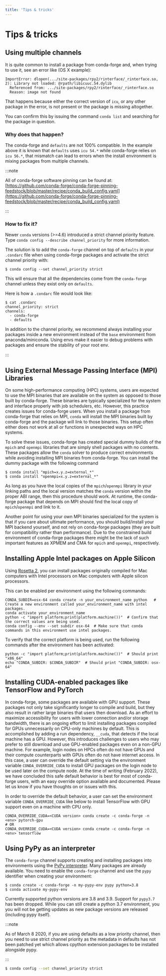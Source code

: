 ```yaml
---
title: 'Tips & tricks'
---
```


<a id="tips-tricks"></a>

# Tips & tricks

<a id="multiple-channels"></a>

<a id="using-multiple-channels"></a>

## Using multiple channels

It is quite common to install a package from conda-forge and,
when trying to use it,
see an error like (OS X example):

```shell-session
ImportError: dlopen(.../site-packages/rpy2/rinterface/_rinterface.so, 2): Library not loaded: @rpath/libicuuc.54.dylib
  Referenced from: .../site-packages/rpy2/rinterface/_rinterface.so
  Reason: image not found
```

That happens because either the correct version of `icu`,
or any other package in the error,
is not present or the package is missing altogether.

You can confirm this by issuing the command `conda list` and searching for the package in question.

<a id="why-does-that-happen"></a>

### Why does that happen?

The conda-forge and `defaults` are not 100% compatible.
In the example above it is known that `defaults` uses `icu 54.*` while conda-forge relies on `icu 56.*`,
that mismatch can lead to errors when the install environment is mixing packages from multiple channels.

:::note

All of conda-forge software pinning can be found at: [https://github.com/conda-forge/conda-forge-pinning-feedstock/blob/master/recipe/conda_build_config.yaml](https://github.com/conda-forge/conda-forge-pinning-feedstock/blob/master/recipe/conda_build_config.yaml)

:::

<a id="how-to-fix-it"></a>

### How to fix it?

Newer `conda` versions (>=4.6) introduced a strict channel priority feature.
Type `conda config --describe channel_priority` for more information.

The solution is to add the `conda-forge` channel on top of `defaults` in your `.condarc` file when using conda-forge packages
and activate the strict channel priority with:

```shell-session
$ conda config --set channel_priority strict
```

This will ensure that all the dependencies come from the `conda-forge` channel unless they exist only on `defaults`.

Here is how a `.condarc` file would look like:

```shell-session
$ cat .condarc
channel_priority: strict
channels:
  - conda-forge
  - defaults
```

In addition to the channel priority, we recommend always installing your packages inside a new environment instead of the `base` environment from anaconda/miniconda.
Using envs make it easier to debug problems with packages and ensure the stability of your root env.

:::

<a id="using-external-message-passing-interface-mpi-libraries"></a>

<a id="id1"></a>

## Using External Message Passing Interface (MPI) Libraries

On some high-performance computing (HPC) systems, users are expected to use the
MPI binaries that are available on the system as opposed to those built by conda-forge.
These binaries are typically specialized for the system and interface properly with job
schedulers, etc. However, this practice creates issues for conda-forge users. When you install
a package from conda-forge that relies on MPI, `conda` will install the MPI binaries
built by conda-forge and the package will link to those binaries. This setup often either
does not work at all or functions in unexpected ways on HPC systems.

To solve these issues, conda-forge has created special dummy builds of the `mpich` and `openmpi`
libraries that are simply shell packages with no contents. These packages allow the `conda` solver to produce
correct environments while avoiding installing MPI binaries from conda-forge. You can install the
dummy package with the following command

```shell-session
$ conda install "mpich=x.y.z=external_*"
$ conda install "openmpi=x.y.z=external_*"
```

As long as you have the local copies of the `mpich`/`openmpi` library in your linking paths and
the local version matches the `conda` version within the proper ABI range, then this procedure should
work. At runtime, the conda-forge package that depends on MPI should find the
local copy of `mpich`/`openmpi` and link to it.

Another point for using your own MPI binaries specialized for the system is that
if you care about ultimate performance, you should build/install your MPI backend yourself,
and not rely on conda-forge packages (they are built for compatibility rather than performance).
Due to the constrained build environment of conda-forge packages there might be the lack of such important features
as XPMEM and CMA for `mpich` and `openmpi`, respectively.

<a id="apple-silicon-rosetta"></a>

<a id="installing-apple-intel-packages-on-apple-silicon"></a>

## Installing Apple Intel packages on Apple Silicon

Using [Rosetta 2](https://support.apple.com/en-us/HT211861), you can install packages originally compiled for Mac computers with Intel processors on Mac computers with Apple silicon processors.

This can be enabled per environment using the following commands:

```shell-session
CONDA_SUBDIR=osx-64 conda create -n your_environment_name python   # Create a new environment called your_environment_name with intel packages.
conda activate your_environment_name
python -c "import platform;print(platform.machine())"  # Confirm that the correct values are being used.
conda config --env --set subdir osx-64  # Make sure that conda commands in this environment use intel packages.
```

To verify that the correct platform is being used, run the following commands after the environment has been activated:

```shell-session
python -c "import platform;print(platform.machine())"  # Should print "x86_64"
echo "CONDA_SUBDIR: $CONDA_SUBDIR"  # Should print "CONDA_SUBDIR: osx-64"
```

<a id="installing-packages-for-gpus-and-cpus"></a>

<a id="installing-cuda-enabled-packages-like-tensorflow-and-pytorch"></a>

## Installing CUDA-enabled packages like TensorFlow and PyTorch

In conda-forge, some packages are available with GPU support. These packages
not only take significantly longer to compile and build, but they also result
in rather large binaries that users then download. As an effort to maximize
accessibility for users with lower connection and/or storage bandwidth, there
is an ongoing effort to limit installing packages compiled for GPUs
unnecessarily on CPU-only machines by default. This is accomplished by adding a
run dependency, `__cuda`, that detects if the local machine has a GPU. However,
this introduces challenges to users who may prefer to still download and use
GPU-enabled packages even on a non-GPU machine. For example, login nodes on
HPCs often do not have GPUs and their compute counterparts with GPUs often do
not have internet access. In this case, a user can override the default setting
via the environment variable `CONDA_OVERRIDE_CUDA` to install GPU packages on
the login node to be used later on the compute node. At the time of writing
(February 2022), we have concluded this safe default behavior is best for most
of conda-forge users, with an easy override option available and documented.
Please let us know if you have thoughts on or issues with this.

In order to override the default behavior, a user can set the environment
variable `CONDA_OVERRIDE_CUDA` like below to install TensorFlow with GPU
support even on a machine with CPU only.

```shell-session
CONDA_OVERRIDE_CUDA=<CUDA version> conda create -c conda-forge -n <env> pytorch-gpu
# OR
CONDA_OVERRIDE_CUDA=<CUDA version> conda create -c conda-forge -n <env> tensorflow
```

<a id="pypy"></a>

<a id="using-pypy-as-an-interpreter"></a>

## Using PyPy as an interpreter

The `conda-forge` channel supports creating and installing packages into
environments using the [PyPy interpreter](https://www.pypy.org). Many packages are already
available. You need to enable the `conda-forge` channel and use
the `pypy` identifier when creating your environment:

```shell-session
$ conda create -c conda-forge -n my-pypy-env pypy python=3.8
$ conda activate my-pypy-env
```

Currently supported python versions are 3.8 and 3.9. Support for `pypy3.7`
has been dropped. While you can still create a python 3.7 environment, you
you will not be getting updates as new package versions are released (including
pypy itself).

:::note

As of March 8 2020, if you are using defaults as a low priority channel,
then you need to use strict channel priority as the metadata in defaults
has not been patched yet which allows cpython extension packages to be
installed alongside pypy.

:::

```bash
$ conda config --set channel_priority strict
```
